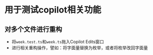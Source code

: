# 用于测试copilot相关功能

## 对多个文件进行重构

* 将`week.test.ts`和`week.ts`拖入Copilot Edits窗口
* 进行相关重构操作，譬如：将字面量替换为枚举，或者将枚举改回字面量
